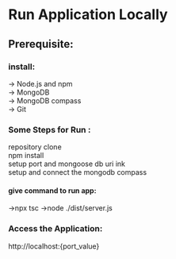 # Run Application Locally

## Prerequisite:

### install:

-> Node.js and npm</br>
-> MongoDB</br>
-> MongoDB compass</br>
-> Git

### Some Steps for Run :

repository clone</br>
npm install</br>
setup port and mongoose db uri ink</br>
setup and connect the mongodb compass</br>

#### give command to run app:

->npx tsc
->node ./dist/server.js

### Access the Application:

http://localhost:{port_value}
